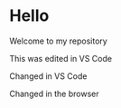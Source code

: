 # Hello

Welcome to my repository

This was edited in VS Code

Changed in VS Code

Changed in the browser
